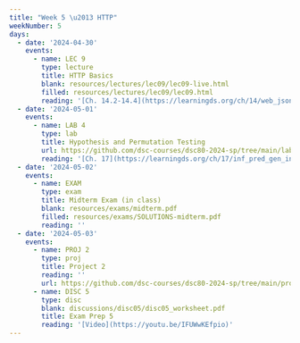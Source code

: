 ```yaml
---
title: "Week 5 \u2013 HTTP"
weekNumber: 5
days:
  - date: '2024-04-30'
    events:
      - name: LEC 9
        type: lecture
        title: HTTP Basics
        blank: resources/lectures/lec09/lec09-live.html
        filled: resources/lectures/lec09/lec09.html
        reading: '[Ch. 14.2-14.4](https://learningds.org/ch/14/web_json.html)'
  - date: '2024-05-01'
    events:
      - name: LAB 4
        type: lab
        title: Hypothesis and Permutation Testing
        url: https://github.com/dsc-courses/dsc80-2024-sp/tree/main/labs/lab04
        reading: '[Ch. 17](https://learningds.org/ch/17/inf_pred_gen_intro.html)'
  - date: '2024-05-02'
    events:
      - name: EXAM
        type: exam
        title: Midterm Exam (in class)
        blank: resources/exams/midterm.pdf
        filled: resources/exams/SOLUTIONS-midterm.pdf
        reading: ''
  - date: '2024-05-03'
    events:
      - name: PROJ 2
        type: proj
        title: Project 2
        reading: ''
        url: https://github.com/dsc-courses/dsc80-2024-sp/tree/main/projects/02-loan_applications
      - name: DISC 5
        type: disc
        blank: discussions/disc05/disc05_worksheet.pdf
        title: Exam Prep 5
        reading: '[Video](https://youtu.be/IFUWwKEfpio)'
---
```

